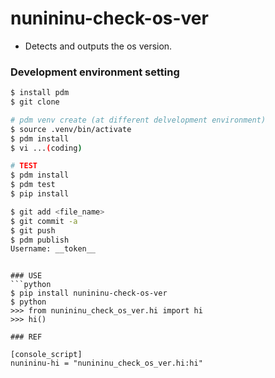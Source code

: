 # nunininu-check-os-ver
 - Detects and outputs the os version. 
 
### Development environment setting
```bash
$ install pdm
$ git clone

# pdm venv create (at different delvelopment environment)
$ source .venv/bin/activate
$ pdm install
$ vi ...(coding)

# TEST
$ pdm install
$ pdm test
$ pip install

$ git add <file_name>
$ git commit -a
$ git push
$ pdm publish 
Username: __token__
```

```

### USE
```python
$ pip install nunininu-check-os-ver
$ python
>>> from nunininu_check_os_ver.hi import hi
>>> hi()
```


```
### REF

[console_script]
nunininu-hi = "nunininu_check_os_ver.hi:hi"
